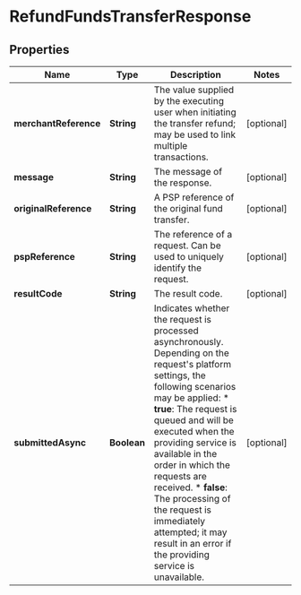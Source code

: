

# RefundFundsTransferResponse


## Properties

| Name | Type | Description | Notes |
|------------ | ------------- | ------------- | -------------|
|**merchantReference** | **String** | The value supplied by the executing user when initiating the transfer refund; may be used to link multiple transactions. |  [optional] |
|**message** | **String** | The message of the response. |  [optional] |
|**originalReference** | **String** | A PSP reference of the original fund transfer. |  [optional] |
|**pspReference** | **String** | The reference of a request. Can be used to uniquely identify the request. |  [optional] |
|**resultCode** | **String** | The result code. |  [optional] |
|**submittedAsync** | **Boolean** | Indicates whether the request is processed asynchronously. Depending on the request&#39;s platform settings, the following scenarios may be applied: * **true**: The request is queued and will be executed when the providing service is available in the order in which the requests are received. * **false**: The processing of the request is immediately attempted; it may result in an error if the providing service is unavailable. |  [optional] |



